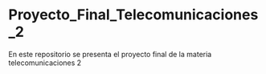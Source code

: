 # Proyecto_Final_Telecomunicaciones_2
En este repositorio se presenta el proyecto final de la materia telecomunicaciones 2 
